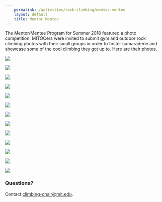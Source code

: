 ```yaml
---
    permalink: /activities/rock-climbing/mentor-mentee
    layout: default
    title: Mentor Mentee
---
```



The Mentor/Mentee Program for Summer 2018 featured a photo competition. MITOCers were invited to submit gym and outdoor rock climbing photos with their small groups in order to foster camaraderie and showcase some of the cool climbing they got up to. Here are their photos.

![](/images/mentormentee/1_320.png)

![](/images/mentormentee/2_320.png)

![](/images/mentormentee/3_320.png)

![](/images/mentormentee/4_320.png)

![](/images/mentormentee/5_320.png)

![](/images/mentormentee/6_320.png)

![](/images/mentormentee/7_320.png)

![](/images/mentormentee/8_320.png)

![](/images/mentormentee/9_320.png)

![](/images/mentormentee/10_320.png)

![](/images/mentormentee/11_320.png)

![](/images/mentormentee/12_320.png)

![](/images/mentormentee/13_320.png)

### Questions?

Contact [climbing-chair@mit.edu](mailto:climbing-chair@mit.edu).
